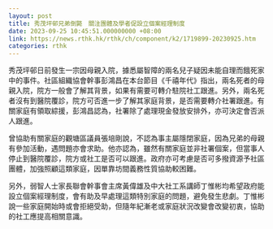 ```yaml
---
layout: post
title: 秀茂坪邨兄弟倒斃　關注團體及學者促設立個案經理制度
date: 2023-09-25 10:45:51.000000000 +08:00
link: https://news.rthk.hk/rthk/ch/component/k2/1719899-20230925.htm
categories: rthk
---
```


秀茂坪邨日前發生一宗因母親入院，據悉屬智障的兩名兒子疑因未能自理而餓死家中的事件。社區組織協會幹事彭鴻昌在本台節目《千禧年代》指出，兩名死者的母親入院，院方一般會了解其背景，如果有需要可轉介駐院社工跟進。另外，兩名死者沒有到醫院覆診，院方可否進一步了解其家庭背景，是否需要轉介社署跟進。有關家庭有領取綜援，彭鴻昌認為，社署除了處理現金發放安排外，亦可決定會否派人跟進。

曾協助有關家庭的觀塘區議員張培剛說，不認為事主屬隱閉家庭，因為兄弟的母親有參加活動，遇問題亦會求助。他亦認為，雖然有關家庭並非社署個案，但當事人停止到醫院覆診，院方或社工是否可以跟進。政府亦可考慮是否可多撥資源予社區團體，加強照顧這類家庭，因單靠坊間義務性質協助較困難。

另外，弱智人士家長聯會幹事會主席黃偉雄及中大社工系講師丁惟彬均希望政府能設立個案經理制度，會有助及早處理這類特別家庭的問題，避免發生悲劇。丁惟彬說一些家庭開始時或會拒絕受助，但隨年紀漸老或家庭狀況改變會改變初衷，協助的社工應提高相關意識。
